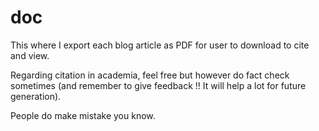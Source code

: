# doc
This where I export each blog article as PDF for user to download to cite and view.

Regarding citation in academia, feel free but however do fact check sometimes (and remember to give feedback !! It will help a lot for future generation). 

People do make mistake you know.

